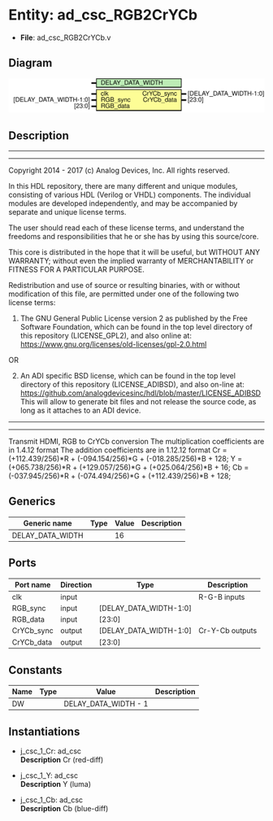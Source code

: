 # Entity: ad_csc_RGB2CrYCb

- **File**: ad_csc_RGB2CrYCb.v
## Diagram

![Diagram](ad_csc_RGB2CrYCb.svg "Diagram")
## Description

 ***************************************************************************
 ***************************************************************************
 Copyright 2014 - 2017 (c) Analog Devices, Inc. All rights reserved.

 In this HDL repository, there are many different and unique modules, consisting
 of various HDL (Verilog or VHDL) components. The individual modules are
 developed independently, and may be accompanied by separate and unique license
 terms.

 The user should read each of these license terms, and understand the
 freedoms and responsibilities that he or she has by using this source/core.

 This core is distributed in the hope that it will be useful, but WITHOUT ANY
 WARRANTY; without even the implied warranty of MERCHANTABILITY or FITNESS FOR
 A PARTICULAR PURPOSE.

 Redistribution and use of source or resulting binaries, with or without modification
 of this file, are permitted under one of the following two license terms:

   1. The GNU General Public License version 2 as published by the
      Free Software Foundation, which can be found in the top level directory
      of this repository (LICENSE_GPL2), and also online at:
      <https://www.gnu.org/licenses/old-licenses/gpl-2.0.html>

 OR

   2. An ADI specific BSD license, which can be found in the top level directory
      of this repository (LICENSE_ADIBSD), and also on-line at:
      https://github.com/analogdevicesinc/hdl/blob/master/LICENSE_ADIBSD
      This will allow to generate bit files and not release the source code,
      as long as it attaches to an ADI device.

 ***************************************************************************
 ***************************************************************************
 Transmit HDMI, RGB to CrYCb conversion
 The multiplication coefficients are in 1.4.12 format
 The addition coefficients are in 1.12.12 format
 Cr = (+112.439/256)*R + (-094.154/256)*G + (-018.285/256)*B + 128;
 Y  = (+065.738/256)*R + (+129.057/256)*G + (+025.064/256)*B +  16;
 Cb = (-037.945/256)*R + (-074.494/256)*G + (+112.439/256)*B + 128;

## Generics

| Generic name     | Type | Value | Description |
| ---------------- | ---- | ----- | ----------- |
| DELAY_DATA_WIDTH |      | 16    |             |
## Ports

| Port name  | Direction | Type                   | Description      |
| ---------- | --------- | ---------------------- | ---------------- |
| clk        | input     |                        |  R-G-B inputs    |
| RGB_sync   | input     | [DELAY_DATA_WIDTH-1:0] |                  |
| RGB_data   | input     | [23:0]                 |                  |
| CrYCb_sync | output    | [DELAY_DATA_WIDTH-1:0] |  Cr-Y-Cb outputs |
| CrYCb_data | output    | [23:0]                 |                  |
## Constants

| Name | Type | Value                | Description |
| ---- | ---- | -------------------- | ----------- |
| DW   |      | DELAY_DATA_WIDTH - 1 |             |
## Instantiations

- j_csc_1_Cr: ad_csc
</br>**Description**
 Cr (red-diff)

- j_csc_1_Y: ad_csc
</br>**Description**
 Y (luma)

- j_csc_1_Cb: ad_csc
</br>**Description**
 Cb (blue-diff)

